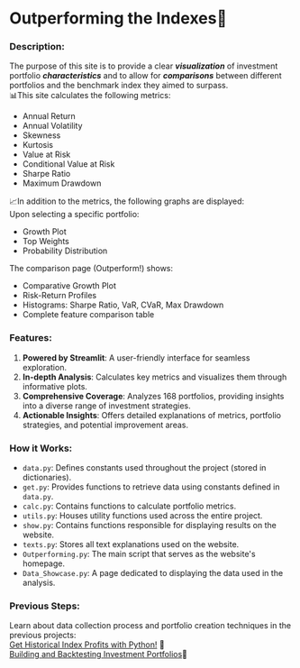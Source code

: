 # Outperforming the Indexes🚀
### Description:
The purpose of this site is to provide a clear ***visualization*** of investment portfolio ***characteristics*** and to allow for ***comparisons*** between different portfolios and the benchmark index they aimed to surpass.  
📊This site calculates the following metrics:
- Annual Return
- Annual Volatility
- Skewness
- Kurtosis
- Value at Risk
- Conditional Value at Risk
- Sharpe Ratio
- Maximum Drawdown

📈In addition to the metrics, the following graphs are displayed:  
Upon selecting a specific portfolio:
- Growth Plot
- Top Weights
- Probability Distribution
 
The comparison page (Outperform!) shows:  
- Сomparative Growth Plot
- Risk-Return Profiles
- Histograms: Sharpe Ratio, VaR, CVaR, Max Drawdown
- Complete feature comparison table

### Features:
1. **Powered by Streamlit**: A user-friendly interface for seamless exploration.
2. **In-depth Analysis**: Calculates key metrics and visualizes them through informative plots.
3. **Comprehensive Coverage**: Analyzes 168 portfolios, providing insights into a diverse range of investment strategies.
4. **Actionable Insights**: Offers detailed explanations of metrics, portfolio strategies, and potential improvement areas.

### How it Works:
- ```data.py```: Defines constants used throughout the project (stored in dictionaries).
- ```get.py```: Provides functions to retrieve data using constants defined in ```data.py```.
- ```calc.py```: Contains functions to calculate portfolio metrics.
- ```utils.py```: Houses utility functions used across the entire project.
- ```show.py```: Contains functions responsible for displaying results on the website.
- ```texts.py```: Stores all text explanations used on the website.
- ```Outperforming.py```: The main script that serves as the website's homepage.
- ```Data_Showcase.py```: A page dedicated to displaying the data used in the analysis.

### Previous Steps:
Learn about data collection process and portfolio creation techniques in the previous projects:  
[Get Historical Index Profits with Python!](https://github.com/Bashlykov-Nikita/Companies-Returns) 🚀  
[Building and Backtesting Investment Portfolios](https://github.com/Bashlykov-Nikita/Creating-Portfolio)🚀
